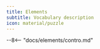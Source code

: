 ```yaml
---
title: Elements
subtitle: Vocabulary description
icon: material/puzzle
---
```


--8<-- "docs/elements/contro.md"
